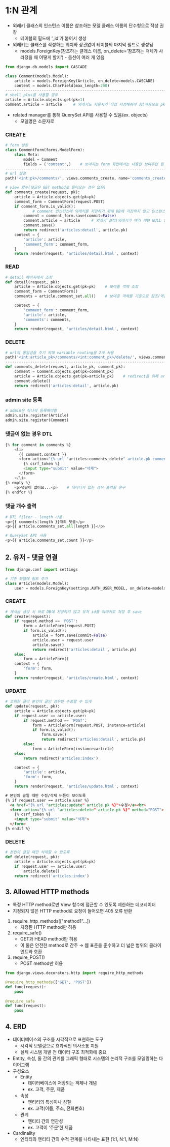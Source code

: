 # 1:N 관계
- 외래키 클래스의 인스턴스 이름은 참조하는 모델 클래스 이름의 단수형으로 작성 권장
    - 테이블의 필드에 ‘_id’가 붙어서 생성
- 외래키는 클래스를 작성하는 위치와 상관없이 테이블의 마지막 필드로 생성됨
    - models.ForeignKey(참조하는 클래스 이름, on_delete=’참조하는 객체가 사라졌을 때 어떻게 할지’) - 옵션이 여러 개 있음

```python
from django.db.models import CASCADE

class Comment(models.Model):
    article = models.ForeignKey(Article, on_delete=models.CASCADE)
    content = models.CharField(max_length=200)
-----------------------------------------------------------------------    
# shell_plus를 사용할 경우
article = Article.objects.get(pk=1)
comment.article = article     # 외래키도 사용자가 직접 지정해줘야 함(자동으로 pk 추출)
```

- related manager를 통해 QuerySet API를 사용할 수 있음(ex. objects)
    - 모델명은 소문자로

<aside>

### CREATE

</aside>

```python
# form 생성
class CommentForm(forms.ModelForm):
    class Meta:
        model = Comment
        fields = ('content',)    # 보여지는 form 화면에서는 내용만 보여주면 됨
-----------------------------------------------------------------------------------
# url 설정
path('<int:pk>/comments/', views.comments_create, name='comments_create'),

# view 함수(댓글은 GET method로 들어오는 경우 없음)
def comments_create(request, pk):
    article = Article.objects.get(pk=pk)
    comment_form = CommentForm(request.POST)
    if comment_form.is_valid():
		    # comment 인스턴스에 외래키를 저장하기 위해 DB에 저장하지 않고 인스턴스만 저장
        comment = comment_form.save(commit=False)
        comment.article = article     # 외래키 설정(외래키가 여러 개면 NULL 없이 다 설정)
        comment.save()
        return redirect('articles:detail', article.pk)
    context = {
        'article': article,
        'comment_form': comment_form,
    }
    return render(request, 'articles/detail.html', context)
```

<aside>


### READ

</aside>

```python
# detail 페이지에서 조회
def detail(request, pk):
    article = Article.objects.get(pk=pk)    # 보여줄 객체 조회
    comment_form = CommentForm()
    comments = article.comment_set.all()    # 보여준 객체를 기준으로 참조/역참조로 다수 조회

    context = {
        'comment_form': comment_form,
        'article': article,
        'comments': comments,
    }
    return render(request, 'articles/detail.html', context)
```

<aside>


### DELETE

</aside>

```python
# url의 통일성을 주기 위해 variable routing을 2개 사용
path('<int:article_pk>/comments/<int:comment_pk>/delete/', views.comments_delete, name='comments_delete'),
------------------------------------------------------------------------------------
def comments_delete(request, article_pk, comment_pk):
    comment = Comment.objects.get(pk=comment_pk)
    article = Article.objects.get(pk=article_pk)    # redirect를 위해 article도 조회
    comment.delete()
    return redirect('articles:detail', article.pk)
```

### admin site 등록

```python
# admin은 하나씩 등록해야함
admin.site.register(Article)
admin.site.register(Comment)
```

### 댓글이 없는 경우 DTL

```python
{% for comment in comments %}
    <li>
      {{ comment.content }}
      <form action="{% url "articles:comments_delete" article.pk comment.pk %}" method="POST">
        {% csrf_token %}
        <input type="submit" value="삭제">
      </form>
    </li>
{% empty %}
	<p>댓글이 없어요...<p>    # 데이터가 없는 경우 출력될 문구
{% endfor %}
```

### 댓글 개수 출력

```python
# DTL filter - length 사용
<p>{{ comments|length }}개의 댓글</p>
<p>{{ article.comments_set.all|length }}</p>

# QuerySet API 사용
<p>{{ article.comments_set.count }}</p>
```

## 2. 유저 - 댓글 연결

```python
from django.conf import settings

# 기존 모델에 필드 추가
class Article(models.Model):
    user = models.ForeignKey(settings.AUTH_USER_MODEL, on_delete=models.CASCADE)
```


<aside>


### CREATE

</aside>

```python
# 게시글 생성 시 바로 DB에 저장하지 않고 유저 id를 외래키로 저장 후 save
def create(request):
    if request.method == 'POST':
        form = ArticleForm(request.POST)
        if form.is_valid():
            article = form.save(commit=False)
            article.user = request.user
            article.save()
            return redirect('articles:detail', article.pk)
    else:
        form = ArticleForm()
    context = {
        'form': form,
    }
    return render(request, 'articles/create.html', context)
```

<aside>

### UPDATE

</aside>

```python
# 조회한 글이 본인의 글인 경우만 수정할 수 있게
def update(request, pk):
    article = Article.objects.get(pk=pk)
    if request.user == article.user:
        if request.method == 'POST':
            form = ArticleForm(request.POST, instance=article)
            if form.is_valid():
                form.save()
                return redirect('articles:detail', article.pk)
        else:
            form = ArticleForm(instance=article)
    else:
        return redirect('articles:index')

    context = {
        'article': article,
        'form': form,
    }
    return render(request, 'articles/update.html', context)
```

```html
# 본인의 글일 때만 수정/삭제 버튼이 보이도록
{% if request.user == article.user %}
  <a href="{% url "articles:update" article.pk %}">수정</a><br>
  <form action="{% url "articles:delete" article.pk %}" method="POST">
    {% csrf_token %}
    <input type="submit" value="삭제">
  </form>
{% endif %}
```

<aside>

### DELETE

</aside>

```python
# 본인의 글일 때만 삭제할 수 있도록
def delete(request, pk):
    article = Article.objects.get(pk=pk)
    if request.user == article.user:
        article.delete()
    return redirect('articles:index')
```

## 3. Allowed HTTP methods

- 특정 HTTP method로만 View 함수에 접근할 수 있도록 제한하는 데코레이터
- 지정되지 않은 HTTP method로 요청이 들어오면 405 오류 반환
1. require_http_methods(["method1"...])
    - 지정된 HTTP method만 허용
2. require_safe()
    - GET과 HEAD method만 허용
    - 이 둘은 안전한 method로 간주 → 웹 표준을 준수하고 더 넓은 범위의 클라이언트와 호환
3. require_POST()
    - POST method만 허용

```python
from django.views.decorators.http import require_http_methods

@require_http_methods(['GET', 'POST'])
def func(request):
	pass
	
@require_safe
def func(request):
	pass
```

## 4. ERD

- 데이터베이스의 구조를 시각적으로 표현하는 도구
    - 시각적 모델링으로 효과적인 의사소통 지원
    - 실제 시스템 개발 전 데이터 구조 최적화에 중요
- Entity, 속성, 둘 간의 관계를 그래픽 형태로 시스템의 논리적 구조를 모델링하는 다이어그램
- 구성요소
    - Entity
        - 데이터베이스에 저장되는 객체나 개념
        - ex. 고객, 주문, 제품
    - 속성
        - 엔티티의 특성이나 성질
        - ex. 고객(이름, 주소, 전화번호)
    - 관계
        - 엔티티 간의 연관성
        - ex. 고객이 ‘주문’한 제품
- Cardinality
    - 엔티티와 엔티티 간의 수적 관계를 나타내는 표현 (1:1, N:1, M:N)